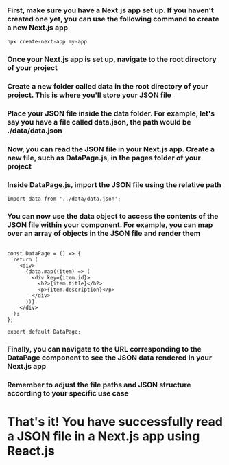 ### First, make sure you have a Next.js app set up. If you haven't created one yet, you can use the following command to create a new Next.js app

```md
npx create-next-app my-app

```

### Once your Next.js app is set up, navigate to the root directory of your project

### Create a new folder called data in the root directory of your project. This is where you'll store your JSON file

### Place your JSON file inside the data folder. For example, let's say you have a file called data.json, the path would be ./data/data.json

### Now, you can read the JSON file in your Next.js app. Create a new file, such as DataPage.js, in the pages folder of your project

### Inside DataPage.js, import the JSON file using the relative path

```
import data from '../data/data.json';
```

### You can now use the data object to access the contents of the JSON file within your component. For example, you can map over an array of objects in the JSON file and render them

```mport data from '../data/data.json';

const DataPage = () => {
  return (
    <div>
      {data.map((item) => (
        <div key={item.id}>
          <h2>{item.title}</h2>
          <p>{item.description}</p>
        </div>
      ))}
    </div>
  );
};

export default DataPage;

```

### Finally, you can navigate to the URL corresponding to the DataPage component to see the JSON data rendered in your Next.js app

### Remember to adjust the file paths and JSON structure according to your specific use case

# That's it! You have successfully read a JSON file in a Next.js app using React.js
